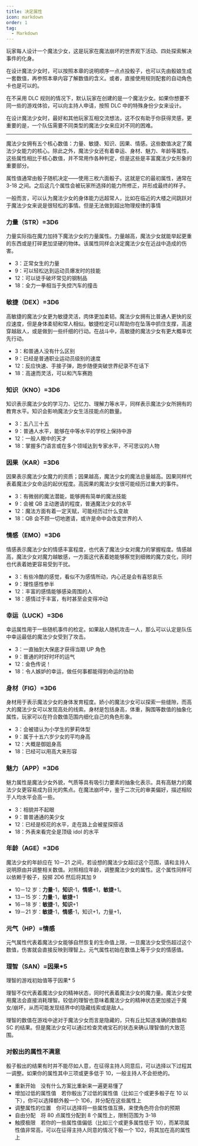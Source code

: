 ```yaml
---
title: 决定属性
icon: markdown
order: 1
tag:
  - Markdown
---
```

玩家每人设计一个魔法少女，这是玩家在魔法崩坏的世界观下活动、四处探索解决事件的化身。

在设计魔法少女时，可以按照本章的说明顺序一点点投骰子，也可以先由骰娘生成一套数值，再参照本章内容了解数值的含义。或者，直接使用规则配套的自动角色卡也是可以的。

在不采用 DLC 规则的情况下，默认玩家在创建的是一个魔法少女。如果你想要不同一些的游戏体验，可以向主持人申请，按照 DLC 中的特殊身份少女来设计。

在设计魔法少女时，最好和其他玩家互相交流想法，这不仅有助于你获得灵感，更重要的是，一个队伍需要不同类型的魔法少女来应对不同的困难。

---
魔法少女拥有五个核心数值：力量、敏捷、知识、因果、情感。这些数值决定了魔法少女能力的核心。除此之外，魔法少女还有着幸运、身材、魅力、年龄等属性，这些属性相比于核心数值，并不常用作各种判定，但是这些是丰富魔法少女形象的重要部分。

属性值通常由骰子随机决定——使用三枚六面骰子。这就是它的最初属性，通常在 3-18 之间。之后这几个属性会被玩家所选择的能力所修正，并形成最终的样子。

一般而言，可以认为魔法少女的身体能力远超常人，比如在临近的大楼之间跳跃对于魔法少女来说是很轻松的事情。但是无法做到超出物理规律的事情

### 力量（STR）=3D6

力量实际指在魔力加持下魔法少女的力量属性。力量越高，魔法少女就能举起更重的东西或是打碎更加坚硬的物体。该属性同样会决定魔法少女在近战中造成的伤害。

- 3：正常女生的力量
- 9：可以轻松达到运动员爆发时的技能
- 12：可以徒手破坏常见的钢制品
- 18：全力一拳相当于失控汽车的撞击

### 敏捷（DEX）=3D6

高敏捷的魔法少女更为敏捷灵活，肉体更加柔韧。魔法少女拥有比普通人更快的反应速度，但是身体柔韧和常人相似。敏捷检定可以帮助你在坠落中抓住支撑，高速穿越敌人，或是做到一些纤细的行动。在战斗中，高敏捷的魔法少女有更大概率优先行动。

- 3：和普通人没有什么区别
- 9：已经是普通职业运动员级别的速度
- 12：反应快速、手接子弹，跑步随便突破世界纪录不在话下
- 18：高速而灵活，可以和汽车赛跑

### 知识（KNO）=3D6

知识表示魔法少女的学习力、记忆力、理解力等水平，同样表示魔法少女所拥有的教育水平。知识会影响魔法少女生活技能点的数量。

- 3：五八三十五
- 9：普通人水平，能够在中等水平的学校上保持中游
- 12：一般人眼中的天才
- 18：掌握多门语言或在多个领域达到专家水平，不可思议的人物

### 因果（KAR）=3D6

因果表示魔法少女魔力的资质；因果越高，魔法少女的魔法总量越高。因果同样代表着魔法少女命运的起伏程度。高因果的魔法少女很可能经历过重大的事件。

- 3：有微弱的魔法潜能，能够拥有简单的魔法技能
- 9：会被 QB 主动邀请的程度，普通魔法少女的水平
- 12：魔法方面有着一定天赋，可能经历过什么变故
- 18：QB 会不顾一切地邀请，或许是命中会改变世界的人

### 情感（EMO）=3D6

情感表示魔法少女的情感丰富程度，也代表了魔法少女对魔力的掌握程度。情感越高，魔法少女对魔力越敏感，一方面这代表着她能够察觉到细微的魔力变化，同时也代表着她更容易受到干扰。

- 3：有些冷酷的感觉，看似不为感情所动，内心还是会有喜怒哀乐
- 9：理性感性参半
- 12：丰富的感情能够感染周围的人
- 18：感情过于丰富，有时甚至会变得冲动

### 幸运（LUCK）=3D6

幸运属性用于一些随机事件的检定。如果敌人随机攻击一人，那么可以认定是队伍中幸运最低的魔法少女受到了攻击。

- 3：一直抽到大保底才获得当期 UP 角色
- 9：普通的时好时坏的运气
- 12：金色传说！
- 18：令人嫉妒的幸运，做任何事都能得到命运的协助

### 身材（FIG）=3D6

身材用于表示魔法少女的身体发育程度。娇小的魔法少女可以探索一些缝隙，而高大的魔法少女可以发现高处的线索。身材是包括身高，体重，胸围等数值的抽象化属性，玩家可以在符合数值范围内细化自己的角色形象。

- 3：会被错认为小学生的萝莉体型
- 9：属于十五六岁少女的平均身高
- 12：大概是御姐身高
- 18：已经可以用高大来形容

### 魅力（APP）=3D6

魅力属性是魔法少女外貌，气质等具有吸引力要素的抽象化表示。具有高魅力的魔法少女更容易成为目光的焦点。在魔法崩坏中，鉴于二次元的审美偏好，描述相较于人均水平会高一些。

- 3：相貌并不起眼
- 9：普普通通的美少女
- 12：已经是校花的水平，走在路上会被星探搭话
- 18：外表来看完全是顶级 idol 的水平

### 年龄（AGE）=3D6

魔法少女的年龄应在 10－21 之间，若设想的魔法少女超过这个范围，请和主持人说明原由并调整相关数值。对照相应年龄，调整魔法少女的属性。这个属性同样可以依赖于骰子，投掷 2D6 然后将其加 9

- 10－12 岁：**力量**-1，**知识**-1，**情感**+1，**敏捷**+1。
- 13－15 岁：**力量**-1，**敏捷**+1
- 16－18 岁：**敏捷**-1，**知识**+1
- 19－21 岁：**敏捷**-1，**情感**-1，知识+1，力量+1，

### 元气（HP）=情感

元气属性代表着魔法少女能够自然恢复的生命值上限，一旦魔法少女受伤超过这个数值，伤害就会直接反映到理智上。元气属性初始在数值上等于少女的情感值。

### 理智（SAN）=因果*5

理智的游戏初始值等于因果* 5

理智不仅代表着魔法少女的精神状态，同时代表着魔法少女的魔力量。魔法少女使用魔法会直接消耗理智。较低的理智也意味着魔法少女的精神状态更加接近于魔女/崩坏，从而可能发现结界中的隐藏线索或是敌人。

理智的数值在游戏中途对于魔法少女而言是隐藏的，只有丘比知道准确的数值和 SC 的结果。但是魔法少女可以通过检查灵魂宝石的状态来确认理智值的大致范围。

### 对骰出的属性不满意

骰子骰出的结果有时并不能尽如人意，在征得主持人同意后，可以选择以下过程其一调整。如果你的属性其中三项或更多低于 10，一般主持人不会拒绝的。

- 重新开始　没有什么方案比重新来一遍更易懂了
- 增加过低的属性值　若你骰出了过低的属性值（比如三个或更多骰子在 10 以下），你可以选择额外骰一个 1D6，并分配在这些属性上
- 调整属性的位置　你可以选择将一些属性值互换，来使角色符合你的预期
- 自由分配　将 80 点属性分配到 8 个属性上，限制范围为 3-18
- 触摸极限　若你的一些属性值偏低（比如三个或更多属性低于 10），而某项属性值非常高，可以在征得主持人同意的情况下骰一个 1D2，将其加在高的属性上